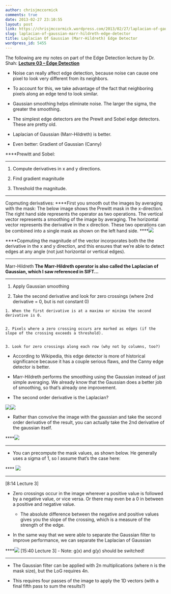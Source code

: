 ```yaml
---
author: chrisjmccormick
comments: true
date: 2013-02-27 23:10:55
layout: post
link: https://chrisjmccormick.wordpress.com/2013/02/27/laplacian-of-gaussian-marr-hildreth-edge-detector/
slug: laplacian-of-gaussian-marr-hildreth-edge-detector
title: Laplacian Of Gaussian (Marr-Hildreth) Edge Detector
wordpress_id: 5455
---
```


The following are my notes on part of the Edge Detection lecture by Dr. Shah: **[Lecture 03 – Edge Detection](http://www.youtube.com/watch?v=lC-IrZsdTrw)**



	
  * Noise can really affect edge detection, because noise can cause one pixel to look very different from its neighbors.

	
  * To account for this, we take advantage of the fact that neighboring pixels along an edge tend to look similar.

	
  * Gaussian smoothing helps eliminate noise. The larger the sigma, the greater the smoothing.

	
  * The simplest edge detectors are the Prewit and Sobel edge detectors. These are pretty old.

	
  * Laplacian of Gaussian (Marr-Hildreth) is better.

	
  * Even better: Gradient of Gaussian (Canny)


****Prewitt and Sobel:
****



	
  1. Compute derivatives in x and y directions.

	
  2. Find gradient magnitude

	
  3. Threshold the magnitude.


****
Copmuting derivatives:
****First you smooth out the images by averaging with the mask:
The below image shows the Prewitt mask in the x-direction. The right hand side represents the operator as two operations. The vertical vector represents a smoothing of the image by averaging. The horizontal vector represents the derivative in the x direction. These two operations can be combined into a single mask as shown on the left hand side.
****![](https://lh4.googleusercontent.com/zIQWgTwtVpUjL4cZ0k01BWO7s-DF7sLXu-zGtGdf3RZtb5vNAhLV--8CUAlcUOrfHb1UWv6AMvKjwP7puhHdPuc8LFKmMZ6pB7w2DPNjKvwGyYdauzNHg1qw)

****Copmuting the magnitude of the vector incorporates both the the derivative in the x and y direction, and this ensures that we’re able to detect edges at any angle (not just horizontal or vertical edges).
****
Marr-Hildreth
****The Marr-Hildreth operator is also called the Laplacian of Gaussian, which I saw referenced in SIFT...****
****



	
  1. Apply Gaussian smoothing

	
  2. Take the second derivative and look for zero crossings (where 2nd derivative = 0, but is not constant 0)

	
    1. When the first derivative is at a maxima or minima the second derivative is 0.

	
    2. Pixels where a zero crossing occurs are marked as edges (if the slope of the crossing exceeds a threshold).

	
    3. Look for zero crossings along each row (why not by columns, too?)






	
  * According to Wikipedia, this edge detector is more of historical significance because it has a couple serious flaws, and the Canny edge detector is better.

	
  * Marr-Hildreth performs the smoothing using the Gaussian instead of just simple averaging. We already know that the Gaussian does a better job of smoothing, so that’s already one improvement.

	
  * The second order derivative is the Laplacian?




![](https://lh5.googleusercontent.com/QdrfeTHuZKvVwDXz5dow2rxrqz52LY09oAXEK5SRxeY4py3wnqG_iSzi5MryitBKWzuOWcfIh-Ikulx7lWO5nxQ57FvLubOtM4FZPuiBiRZmHVFtAYwcn-H7)![](https://lh6.googleusercontent.com/Fz6bUYWUjRveTofgVZCq1BkmFwauNL6boifrIYNSiN1BFtKrkmhy-r5LKrfMWW14plHZsmSBUxtydmYVdti4i0VAoOtf_oxoeh0dnC8EDOIbVf4NLznkcdmn)






	
  * Rather than convolve the image with the gaussian and take the second order derivative of the result, you can actually take the 2nd derivative of the gaussian itself.




****![](https://lh4.googleusercontent.com/iJNpWfWO2_PKWNCiPAb5op2eHmC5drEP3rjiZJslISwtLUqboGFgCCpnbtj720L6tpWq1TQ1oOI3NGXXY2u-5W1_3fL7KRkxsV3kxzZALR699oru8SMGWUA-)

****






	
  * You can precompute the mask values, as shown below. He generally uses a sigma of 1, so I assume that’s the case here:




**** ![](https://lh5.googleusercontent.com/aalwn2u86_tJFv8nwkcFA555F3ppcu40PfjahcmxO8Q1LlLTCPp2oFXp1vDpVO3JCvVceVtzQePLcM2t0I0LusDc_PViIUYQgH44h6BBaf6suyLfiQN2HI8q)
****




[8:14 Lecture 3]






	
  * Zero crossings occur in the image wherever a positive value is followed by a negative value, or vice versa. Or there may even be a 0 in between a positive and negative value.

	
    * The absolute difference between the negative and positive values gives you the slope of the crossing, which is a measure of the strength of the edge.






	
  * In the same way that we were able to separate the Gaussian filter to improve performance, we can separate the Laplacian of Gaussian




****![](https://lh6.googleusercontent.com/M1K823S4TxPfQjlMK4bFPeJodm7Ll_Wjhgdp3hTtFrrurDugLRo9QNbUN2dqq9V1tP91kW1Vugk0jCgJnbaSrpC-V_KkoIeruNfDbI4lLC7xZ53WCGBmmY3m)
[15:40 Lecture 3] - Note: g(x) and g(y) should be switched!

****






	
  * The Gaussian filter can be applied with 2n multiplications (where n is the mask size), but the LoG requires 4n.

	
  * This requires four passes of the image to apply the 1D vectors (with a final fifth pass to sum the results?)


